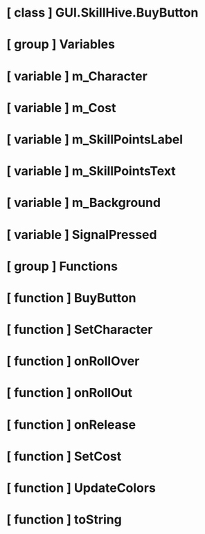 # [ class ] GUI.SkillHive.BuyButton

# [ group ] Variables

# [ variable ] m_Character

# [ variable ] m_Cost

# [ variable ] m_SkillPointsLabel

# [ variable ] m_SkillPointsText

# [ variable ] m_Background

# [ variable ] SignalPressed

# [ group ] Functions

# [ function ] BuyButton

# [ function ] SetCharacter

# [ function ] onRollOver

# [ function ] onRollOut

# [ function ] onRelease

# [ function ] SetCost

# [ function ] UpdateColors

# [ function ] toString


